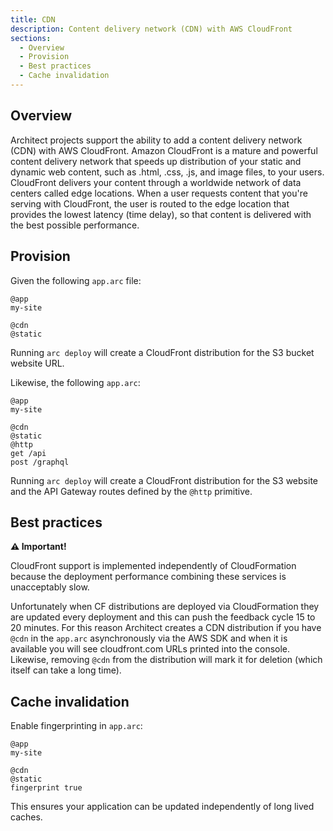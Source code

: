 ```yaml
---
title: CDN
description: Content delivery network (CDN) with AWS CloudFront
sections:
  - Overview
  - Provision
  - Best practices
  - Cache invalidation
---
```


## Overview

Architect projects support the ability to add a content delivery network (CDN) with AWS CloudFront. Amazon CloudFront is a mature and powerful content delivery network that speeds up distribution of your static and dynamic web content, such as .html, .css, .js, and image files, to your users. CloudFront delivers your content through a worldwide network of data centers called edge locations. When a user requests content that you're serving with CloudFront, the user is routed to the edge location that provides the lowest latency (time delay), so that content is delivered with the best possible performance.

## Provision

Given the following `app.arc` file:

```arc
@app
my-site

@cdn
@static
```

Running `arc deploy` will create a CloudFront distribution for the S3 bucket website URL.

Likewise, the following `app.arc`:

```arc
@app
my-site

@cdn
@static
@http
get /api
post /graphql
```

Running `arc deploy` will create a CloudFront distribution for the S3 website and the API Gateway routes defined by the `@http` primitive.

## Best practices

**⚠️ Important!**

CloudFront support is implemented independently of CloudFormation because the deployment performance combining these services is unacceptably slow.

Unfortunately when CF distributions are deployed via CloudFormation they are updated every deployment and this can push the feedback cycle 15 to 20 minutes. For this reason Architect creates a CDN distribution if you have `@cdn` in the `app.arc` asynchronously via the AWS SDK and when it is available you will see cloudfront.com URLs printed into the console. Likewise, removing `@cdn` from the distribution will mark it for deletion (which itself can take a long time).

## Cache invalidation

Enable fingerprinting in `app.arc`:

```arc
@app
my-site

@cdn
@static
fingerprint true
```

This ensures your application can be updated independently of long lived caches.

